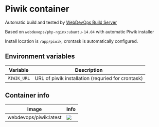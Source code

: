 # Piwik container

Automatic build and tested by [WebDevOps Build Server](https://build.webdevops.io/)

Based on `webdevops/php-nginx:ubuntu-14.04` with automatic Piwik installer

Install location is `/app/piwik`, crontask is automatically configured.

## Environment variables

Variable               | Description
---------------------- | ------------------------------------------------------------------------------
`PIWIK_URL`            | URL of piwik installation (requried for crontask)

## Container info

Image                               | Info                                                                       
----------------------------------- | ----------------------------------------------------------------------------------
webdevops/piwik:latest              | [![](https://badge.imagelayers.io/webdevops/piwik:latest.svg)](https://imagelayers.io/?images=webdevops/piwik:latest 'Get your own badge on imagelayers.io')
